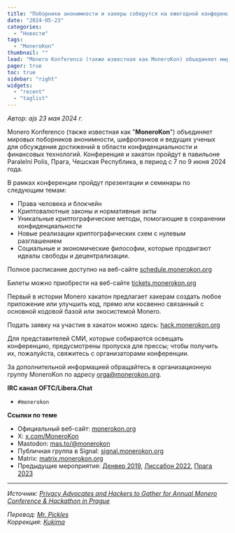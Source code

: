 ```yaml
---
title: "Поборники анонимности и хакеры соберутся на ежегодной конференции и хакатоне Monero в Праге"
date: "2024-05-23"
categories:
  - "Новости"
tags:
  - "MoneroKon"
thumbnail: ""  
lead: "Monero Konferenco (также известная как MoneroKon) объединяет мировых поборников анонимности, шифропанков и ведущих ученых для обсуждения достижений в области конфиденциальности и финансовых технологий. Конференция и хакатон пройдут в павильоне Paralelní Polis, Прага, Чешская Республика, в период с 7 по 9 июня 2024 года."
pager: true
toc: true
sidebar: "right"
widgets:
  - "recent"
  - "taglist"
---
```


_Автор: ajs_
_23 мая 2024 г._

Monero Konferenco (также известная как "**MoneroKon**") объединяет мировых поборников анонимности, шифропанков и ведущих ученых для обсуждения достижений в области конфиденциальности и финансовых технологий. Конференция и хакатон пройдут в павильоне Paralelní Polis, Прага, Чешская Республика, в период с 7 по 9 июня 2024 года.

В рамках конференции пройдут презентации и семинары по следующим темам:
- Права человека и блокчейн
- Криптовалютные законы и нормативные акты
- Уникальные криптографические методы, помогающие в сохранении конфиденциальности
- Новые реализации криптографических схем с нулевым разглашением
- Социальные и экономические философии, которые продвигают идеалы свободы и децентрализации.

Полное расписание доступно на веб-сайте [schedule.monerokon.org](https://schedule.monerokon.org/)

Билеты можно приобрести на веб-сайте [tickets.monerokon.org](https://tickets.monerokon.org/)

Первый в истории Monero хакатон предлагает хакерам создать любое приложение или улучшить код, прямо или косвенно связанный с основной кодовой базой или экосистемой Monero.

Подать заявку на участие в хакатон можно здесь: [hack.monerokon.org](https://hack.monerokon.org/)

Для представителей СМИ, которые собираются освещать конференцию, предусмотрены пропуска для прессы; чтобы получить их, пожалуйста, свяжитесь с организаторами конференции.

За дополнительной информацией обращайтесь в организационную группу MoneroKon по адресу [orga@monerokon.org](orga@monerokon.org).

**IRC канал OFTC/Libera.Chat**
- `#monerokon`

**Ссылки по теме**
- Официальный веб-сайт: [monerokon.org](https://monerokon.org/)
- X: [x.com/MoneroKon](https://x.com/MoneroKon)
- Mastodon: [mas.to/@monerokon](https://mas.to/@monerokon)
- Публичная группа в Signal: [signal.monerokon.org](https://signal.monerokon.org/)
- Matrix: [matrix.monerokon.org](https://matrix.monerokon.org/)
- Предыдущие мероприятия: [Денвер 2019](https://www.youtube.com/playlist?list=PLsSYUeVwrHBkJHJg_l2uDgbicDJ1PmAVW), [Лиссабон 2022](https://www.youtube.com/playlist?list=PLsSYUeVwrHBndRQoQ-vLezzlHPLRDNzaw), [Прага 2023](https://www.youtube.com/playlist?list=PLsSYUeVwrHBm1m7IaU3JiDVb5EC7cn0KG)

---

_Источник: [Privacy Advocates and Hackers to Gather for Annual Monero Conference & Hackathon in Prague](https://www.getmonero.org/2024/05/23/mk4.html)_

_Перевод: [Mr. Pickles](https://t.me/v1docq47)_  
_Коррекция: [Kukima](https://t.me/Kukima)_
